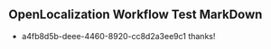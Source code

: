 ## OpenLocalization Workflow Test MarkDown
* a4fb8d5b-deee-4460-8920-cc8d2a3ee9c1 thanks!

<!--HONumber=Aug16_HO3-->


